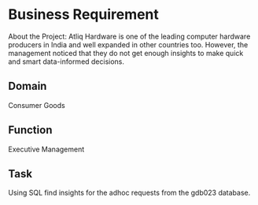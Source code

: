 # Business Requirement

About the Project: Atliq Hardware is one of the leading computer hardware producers in India and well expanded in other countries too. However, the management noticed that they do not get enough insights to make quick and smart data-informed decisions.


## Domain
Consumer Goods 
## Function
Executive Management 
## Task
Using SQL find insights for the adhoc requests from the gdb023 database.

